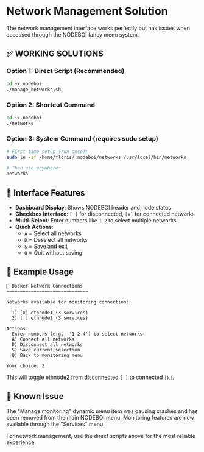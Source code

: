 # Network Management Solution

The network management interface works perfectly but has issues when accessed through the NODEBOI fancy menu system.

## ✅ WORKING SOLUTIONS

### Option 1: Direct Script (Recommended)
```bash
cd ~/.nodeboi
./manage_networks.sh
```

### Option 2: Shortcut Command
```bash
cd ~/.nodeboi
./networks
```

### Option 3: System Command (requires sudo setup)
```bash
# First time setup (run once):
sudo ln -sf /home/floris/.nodeboi/networks /usr/local/bin/networks

# Then use anywhere:
networks
```

## 🔗 Interface Features

- **Dashboard Display**: Shows NODEBOI header and node status
- **Checkbox Interface**: `[ ]` for disconnected, `[x]` for connected networks
- **Multi-Select**: Enter numbers like `1 2` to select multiple networks
- **Quick Actions**: 
  - `A` = Select all networks
  - `D` = Deselect all networks  
  - `S` = Save and exit
  - `Q` = Quit without saving

## 📝 Example Usage

```
🔗 Docker Network Connections
==============================

Networks available for monitoring connection:

  1) [x] ethnode1 (3 services)
  2) [ ] ethnode2 (3 services)

Actions:
  Enter numbers (e.g., '1 2 4') to select networks
  A) Connect all networks
  D) Disconnect all networks
  S) Save current selection
  Q) Back to monitoring menu

Your choice: 2
```

This will toggle ethnode2 from disconnected `[ ]` to connected `[x]`.

## 🚫 Known Issue

The "Manage monitoring" dynamic menu item was causing crashes and has been removed from the main NODEBOI menu. Monitoring features are now available through the "Services" menu.

For network management, use the direct scripts above for the most reliable experience.